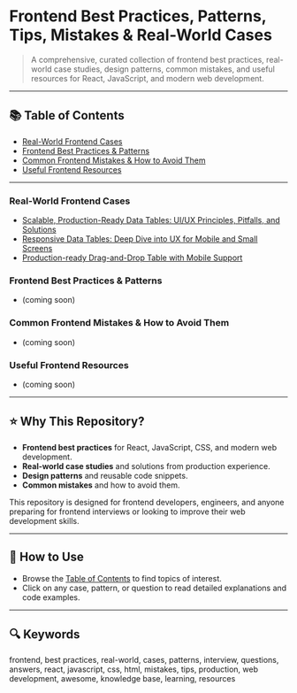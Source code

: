 # Frontend Best Practices, Patterns, Tips, Mistakes & Real-World Cases

> A comprehensive, curated collection of frontend best practices, real-world case studies, design patterns, common mistakes, and useful resources for React, JavaScript, and modern web development.


---

## 📚 Table of Contents

- [Real-World Frontend Cases](#real-world-frontend-cases)
- [Frontend Best Practices & Patterns](#frontend-best-practices--patterns)
- [Common Frontend Mistakes & How to Avoid Them](#common-frontend-mistakes--how-to-avoid-them)
- [Useful Frontend Resources](#useful-frontend-resources)

---

### Real-World Frontend Cases

- [Scalable, Production-Ready Data Tables: UI/UX Principles, Pitfalls, and Solutions](cases/scalable-production-data-table-ux.md)
- [Responsive Data Tables: Deep Dive into UX for Mobile and Small Screens](cases/responsive-data-tables-ux.md)
- [Production-ready Drag-and-Drop Table with Mobile Support](cases/drag-and-drop-table-mobile-production.md) 

### Frontend Best Practices & Patterns

- (coming soon)

### Common Frontend Mistakes & How to Avoid Them

- (coming soon)


### Useful Frontend Resources

- (coming soon)

---

## ⭐️ Why This Repository?

- **Frontend best practices** for React, JavaScript, CSS, and modern web development.
- **Real-world case studies** and solutions from production experience.
- **Design patterns** and reusable code snippets.
- **Common mistakes** and how to avoid them.

This repository is designed for frontend developers, engineers, and anyone preparing for frontend interviews or looking to improve their web development skills.

---

## 🚀 How to Use

- Browse the [Table of Contents](#table-of-contents) to find topics of interest.
- Click on any case, pattern, or question to read detailed explanations and code examples.

---

## 🔍 Keywords

frontend, best practices, real-world, cases, patterns, interview, questions, answers, react, javascript, css, html, mistakes, tips, production, web development, awesome, knowledge base, learning, resources

